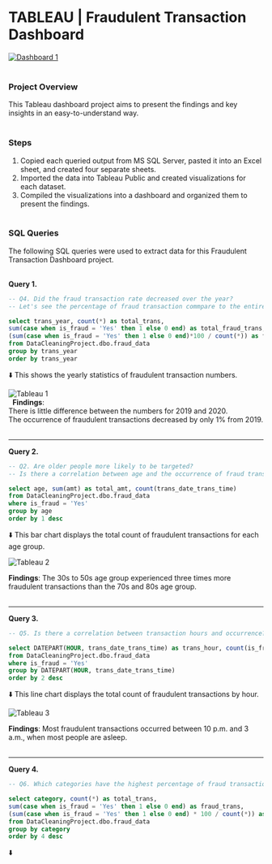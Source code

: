 # TABLEAU  |  Fraudulent Transaction Dashboard

<div class='tableauPlaceholder' id='viz1723789646306' style='position: relative'><noscript><a href='#'><img alt='Dashboard 1 ' src='https:&#47;&#47;public.tableau.com&#47;static&#47;images&#47;Fr&#47;FraudulentTransactionsDashboard&#47;Dashboard1&#47;1_rss.png' style='border: none' /></a></noscript><object class='tableauViz'  style='display:none;'><param name='host_url' value='https%3A%2F%2Fpublic.tableau.com%2F' /> <param name='embed_code_version' value='3' /> <param name='site_root' value='' /><param name='name' value='FraudulentTransactionsDashboard&#47;Dashboard1' /><param name='tabs' value='no' /><param name='toolbar' value='yes' /><param name='static_image' value='https:&#47;&#47;public.tableau.com&#47;static&#47;images&#47;Fr&#47;FraudulentTransactionsDashboard&#47;Dashboard1&#47;1.png' /> <param name='animate_transition' value='yes' /><param name='display_static_image' value='yes' /><param name='display_spinner' value='yes' /><param name='display_overlay' value='yes' /><param name='display_count' value='yes' /><param name='language' value='en-US' /><param name='filter' value='publish=yes' /></object></div>  
&ensp;

### Project Overview
This Tableau dashboard project aims to present the findings and key insights in an easy-to-understand way.  
&ensp;

### Steps
1. Copied each queried output from MS SQL Server, pasted it into an Excel sheet, and created four separate sheets.
2. Imported the data into Tableau Public and created visualizations for each dataset.
3. Compiled the visualizations into a dashboard and organized them to present the findings.  
&ensp;

### SQL Queries
The following SQL queries were used to extract data for this Fraudulent Transaction Dashboard project.  
&ensp;

**Query 1.**
```sql
-- Q4. Did the fraud transaction rate decreased over the year?
-- Let's see the percentage of fraud transaction commpare to the entire transaction per year.

select trans_year, count(*) as total_trans, 
sum(case when is_fraud = 'Yes' then 1 else 0 end) as total_fraud_trans,
(sum(case when is_fraud = 'Yes' then 1 else 0 end)*100 / count(*)) as fraud_percentage
from DataCleaningProject.dbo.fraud_data
group by trans_year
order by trans_year
```  
⬇️ This shows the yearly statistics of fraudulent transaction numbers.  

![Tableau 1](https://github.com/user-attachments/assets/d29345cd-ba81-47d7-85f6-6dbdab1f40b8)  
&nbsp;
**Findings**: <br/>
There is little difference between the numbers for 2019 and 2020. <br/>
The occurrence of fraudulent transactions decreased by only 1% from 2019.  
&ensp;

              
---             


**Query 2.**
```sql
-- Q2. Are older people more likely to be targeted? 
-- Is there a correlation between age and the occurrence of fraud transactions?

select age, sum(amt) as total_amt, count(trans_date_trans_time)
from DataCleaningProject.dbo.fraud_data
where is_fraud = 'Yes'
group by age
order by 1 desc
```  
⬇️ This bar chart displays the total count of fraudulent transactions for each age group.  

![Tableau 2](https://github.com/user-attachments/assets/badff26a-d811-471d-91df-17c1f6184569)  

**Findings**: The 30s to 50s age group experienced three times more fraudulent transactions than the 70s and 80s age group.  
&ensp;


---


**Query 3.**
```sql
-- Q5. Is there a correlation between transaction hours and occurrence?

select DATEPART(HOUR, trans_date_trans_time) as trans_hour, count(is_fraud) as fraud_count
from DataCleaningProject.dbo.fraud_data
where is_fraud = 'Yes'
group by DATEPART(HOUR, trans_date_trans_time)
order by 2 desc
```
⬇️ This line chart displays the total count of fraudulent transactions by hour.

![Tableau 3](https://github.com/user-attachments/assets/405bfa41-d626-4319-8ab5-0c04670e1f5d)

**Findings**: Most fraudulent transactions occurred between 10 p.m. and 3 a.m., when most people are asleep.  
&ensp;


---


**Query 4.**
```sql
-- Q6. Which categories have the highest percentage of fraud transactions compare to total transactions?

select category, count(*) as total_trans,
sum(case when is_fraud = 'Yes' then 1 else 0 end) as fraud_trans,
(sum(case when is_fraud = 'Yes' then 1 else 0 end) * 100 / count(*)) as fraud_percentage
from DataCleaningProject.dbo.fraud_data
group by category
order by 4 desc
```
⬇️







